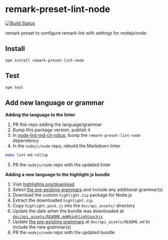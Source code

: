 # remark-preset-lint-node

[![Build Status](https://github.com/nodejs/remark-preset-lint-node/workflows/Tests/badge.svg)](https://github.com/nodejs/remark-preset-lint-node/actions?workflow=Tests)

remark preset to configure remark-lint with settings for nodejs/node

## Install

```console
npm install remark-preset-lint-node
```

## Test

```console
npm test
```

## Add new language or grammar

**Adding the language to the linter**

1. PR this repo adding the language/grammar
2. Bump this package version, publish it
3. In [node-lint-md-cli-rollup](https://github.com/nodejs/node/tree/master/tools/node-lint-md-cli-rollup), bump the `remark-preset-lint-node` dependency 
4. In the `nodejs/node` repo, rebuild the Markdown linter

```bash
make lint-md-rollup
```

5. PR the `nodejs/node` repo with the updated linter

**Adding a new language to the highlight.js bundle**

1. Visit [highlightjs.org/download](https://highlightjs.org/download/)
2. Select [the pre-existing grammars](https://github.com/nodejs/node/tree/master/doc/api_assets#highlightpackjs) and include any additional grammar(s)
3. Download the custom `highlight.zip` package for Node.js
3. Extract the downloaded `highlight.zip`
4. Copy `highlight.pack.js` into the `doc/api_assets/` directory
5. Update the date when the bundle was downloaded at [`doc/api_assets/README.md#highlightpackjs`](https://github.com/nodejs/node/tree/master/doc/api_assets#highlightpackjs)
6. Update [the pre-existing grammars](https://github.com/nodejs/node/tree/master/doc/api_assets#highlightpackjs) at `doc/api_assets/README.md` to include the new grammar(s)
7. PR the `nodejs/node` repo with the updated bundle
